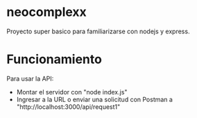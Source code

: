 # neocomplexx
Proyecto super basico para familiarizarse con nodejs y express.

# Funcionamiento
Para usar la API:
- Montar el servidor con "node index.js"
- Ingresar a la URL o enviar una solicitud con Postman a "http://localhost:3000/api/request1"
